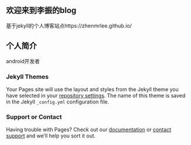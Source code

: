 ## 欢迎来到李振的blog
基于jekyll的个人博客站点https://zhenmrlee.github.io/

## 个人简介
android开发者
### Jekyll Themes

Your Pages site will use the layout and styles from the Jekyll theme you have selected in your [repository settings](https://github.com/ZhenMrLee/ZhenMrLee.github.io/settings). The name of this theme is saved in the Jekyll `_config.yml` configuration file.

### Support or Contact

Having trouble with Pages? Check out our [documentation](https://help.github.com/categories/github-pages-basics/) or [contact support](https://github.com/contact) and we’ll help you sort it out.
